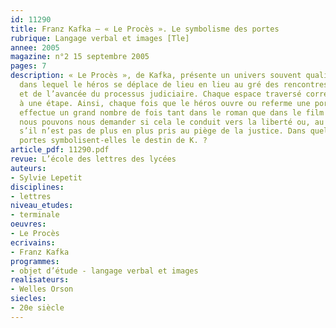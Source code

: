 ```yaml
---
id: 11290
title: Franz Kafka – « Le Procès ». Le symbolisme des portes
rubrique: Langage verbal et images [Tle]
annee: 2005
magazine: n°2 15 septembre 2005
pages: 7
description: « Le Procès », de Kafka, présente un univers souvent qualifié de labyrinthique
  dans lequel le héros se déplace de lieu en lieu au gré des rencontres qu’il fait
  et de l’avancée du processus judiciaire. Chaque espace traversé correspond en effet
  à une étape. Ainsi, chaque fois que le héros ouvre ou referme une porte, geste qu’il
  effectue un grand nombre de fois tant dans le roman que dans le film d’Orson Welles,
  nous pouvons nous demander si cela le conduit vers la liberté ou, au contraire,
  s’il n’est pas de plus en plus pris au piège de la justice. Dans quelle mesure les
  portes symbolisent-elles le destin de K. ?
article_pdf: 11290.pdf
revue: L’école des lettres des lycées
auteurs:
- Sylvie Lepetit
disciplines:
- lettres
niveau_etudes:
- terminale
oeuvres:
- Le Procès
ecrivains:
- Franz Kafka
programmes:
- objet d’étude - langage verbal et images
realisateurs:
- Welles Orson
siecles:
- 20e siècle
---
```

